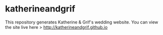 # katherineandgrif
This repository generates Katherine &amp; Grif's wedding website.
You can view the site live here > http://katherineandgrif.github.io
